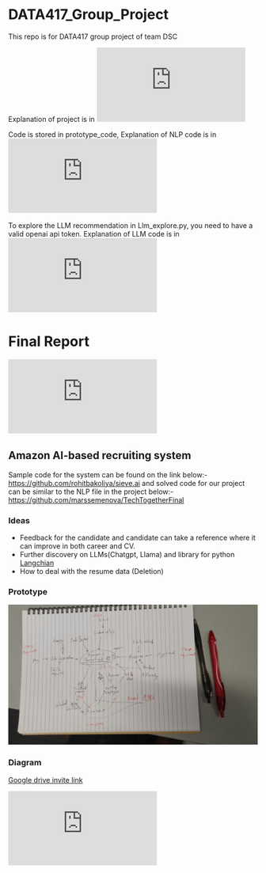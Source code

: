 # DATA417_Group_Project
This repo is for DATA417 group project of team DSC

Explanation of project is in ![outline.md](https://github.com/MattTheRealYoung/DATA417_Group_Project/blob/main/Outline.md)

Code is stored in prototype_code, Explanation of NLP code is in ![NLP README](https://github.com/MattTheRealYoung/DATA417_Group_Project/blob/main/prototype_code/NLP%20README.md)

To explore the LLM recommendation in Llm_explore.py, you need to have a valid openai api token. Explanation of LLM code is in ![LLM_README](https://github.com/MattTheRealYoung/DATA417_Group_Project/blob/main/prototype_code/%23LLM_README.md)

# Final Report
![Final Report](https://github.com/MattTheRealYoung/DATA417_Group_Project/blob/main/DATA417-Group%20project%20Report.pdf) 

## Amazon AI-based recruiting system
Sample code for the system can be found on the link below:- https://github.com/rohitbakoliya/sieve.ai
and solved code for our project can be similar to the NLP file in the project below:- https://github.com/marssemenova/TechTogetherFinal

### Ideas
- Feedback for the candidate and candidate can take a reference where it can improve in both career and CV.
- Further discovery on LLMs(Chatgpt, Llama) and library for python [Langchian](https://python.langchain.com/v0.1/docs/get_started/introduction/)
- How to deal with the resume data (Deletion)

### Prototype
![prototype](images/prototype.JPG)

### Diagram
[Google drive invite link](https://drive.google.com/file/d/15iWeyJ5ZZqjZbVTDax3m2jQRDaAdv6BH/view?usp=drive_link)

<!-- ### Outline Doc
[Google drive invite link](https://drive.google.com/file/d/15iWeyJ5ZZqjZbVTDax3m2jQRDaAdv6BH/view?usp=drive_link)

### Xiaowen's notes
<img width="958" alt="image" src="https://github.com/MattTheRealYoung/DATA417_Group_Project/assets/162763066/a24687e7-a07e-4c01-9c7c-8abb23b86920">

<> <img width="955" alt="image" src="https://github.com/MattTheRealYoung/DATA417_Group_Project/assets/162763066/a7aabc27-b772-4b33-ae94-8a92f6a60e7b"> -->

![Final Report](https://github.com/MattTheRealYoung/DATA417_Group_Project/blob/main/DATA417-Group%20project%20Report.pdf) 
